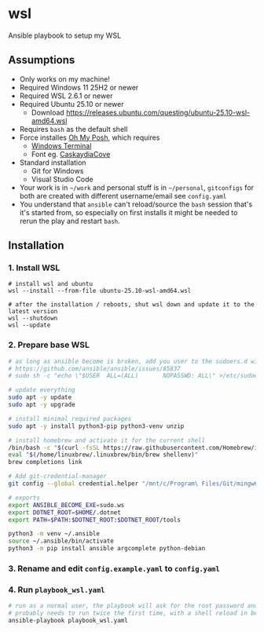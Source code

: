 # wsl
Ansible playbook to setup my WSL

## Assumptions

* Only works on my machine!
* Required Windows 11 25H2 or newer
* Required WSL 2.6.1 or newer
* Required Ubuntu 25.10 or newer
  * Download https://releases.ubuntu.com/questing/ubuntu-25.10-wsl-amd64.wsl
* Requires `bash` as the default shell
* Force installes [Oh My Posh](https://ohmyposh.dev/), which requires
  * [Windows Terminal](https://github.com/microsoft/terminal) 
  * Font eg. [CaskaydiaCove](https://github.com/ryanoasis/nerd-fonts/releases/download/v3.4.0/CascadiaCode.zip)
* Standard installation
  * Git for Windows
  * Visual Studio Code
* Your work is in `~/work` and personal stuff is in `~/personal`, `gitconfigs` for both are created with different username/email see `config.yaml`
* You understand that `ansible` can't reload/source the `bash` session that's it's started from, so especially on first installs it might be needed to rerun the play and restart `bash`.

## Installation

### 1. Install WSL
```shell
# install wsl and ubuntu
wsl --install --from-file ubuntu-25.10-wsl-amd64.wsl

# after the installation / reboots, shut wsl down and update it to the latest version
wsl --shutdown
wsl --update
```

### 2. Prepare base WSL
```bash
# as long as ansible become is broken, add you user to the sudoers.d with NOPASSWD
# https://github.com/ansible/ansible/issues/85837
# sudo sh -c "echo \"$USER  ALL=(ALL)       NOPASSWD: ALL\" >/etc/sudoers.d/$USER"

# update everything
sudo apt -y update
sudo apt -y upgrade

# install minimal required packages
sudo apt -y install python3-pip python3-venv unzip

# install homebrew and activate it for the current shell
/bin/bash -c "$(curl -fsSL https://raw.githubusercontent.com/Homebrew/install/HEAD/install.sh)"
eval "$(/home/linuxbrew/.linuxbrew/bin/brew shellenv)"
brew completions link

# Add git-credential-manager
git config --global credential.helper "/mnt/c/Program\ Files/Git/mingw64/bin/git-credential-manager.exe"

# exports
export ANSIBLE_BECOME_EXE=sudo.ws
export DOTNET_ROOT=$HOME/.dotnet
export PATH=$PATH:$DOTNET_ROOT:$DOTNET_ROOT/tools

python3 -m venv ~/.ansible
source ~/.ansible/bin/activate
python3 -m pip install ansible argcomplete python-debian
```

### 3. Rename and edit `config.example.yaml` to `config.yaml`

### 4. Run `playbook_wsl.yaml`
```bash
# run as a normal user, the playbook will ask for the root password and elevate when needed!
# probably needs to run twice the first time, with a shell reload in between
ansible-playbook playbook_wsl.yaml
```
